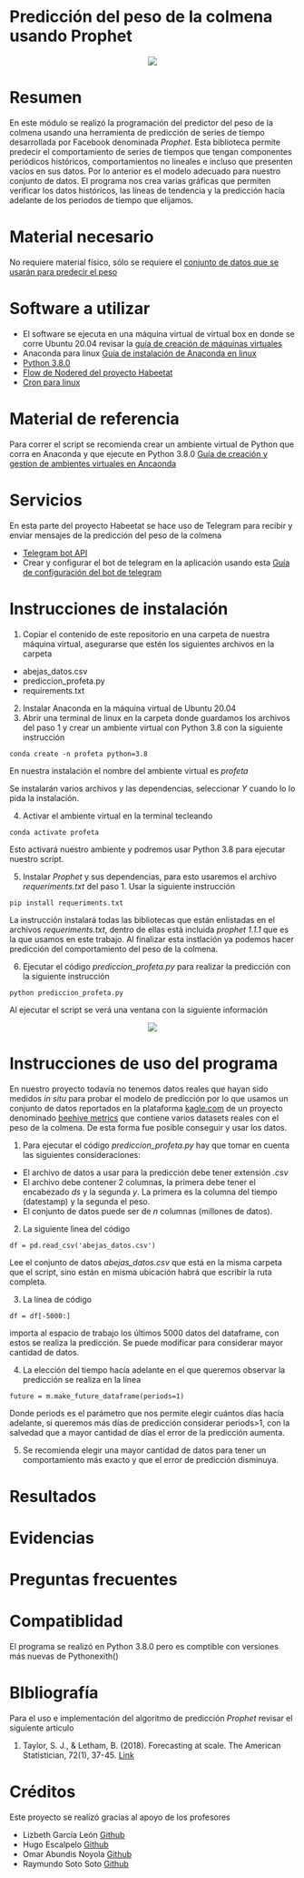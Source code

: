 # Predicción del peso de la colmena usando Prophet

<p align="center">
<img src="https://miro.medium.com/max/964/0*tVCene42rgUTNv9Q.png"  />
</p>


# Resumen

En este módulo se realizó la programación del predictor del peso de la colmena usando una herramienta de predicción de series de tiempo desarrollada por Facebook denominada *Prophet*. Esta biblioteca permite predecir el comportamiento de series de tiempos que tengan componentes periódicos históricos, comportamientos no lineales e incluso que presenten vacíos en sus datos. Por lo anterior es el modelo adecuado para nuestro conjunto de datos. El programa nos crea varias gráficas que permiten verificar los datos históricos, las líneas de tendencia y la predicción hacía adelante de los periodos de tiempo que elijamos.     

# Material necesario

No requiere material físico, sólo se requiere el [conjunto de datos que se usarán para predecir el peso](https://github.com/OmarAbundis/Habeetat-Colmena-saludable/blob/main/Prediccion_Peso_Colmena/abejas_datos.csv)

# Software a utilizar

* El software se ejecuta en una máquina virtual de virtual box en donde se corre Ubuntu 20.04 revisar la [guía de creación de máquinas virtuales](https://github.com/codigo-iot/Notas-de-clase/blob/main/IoT-SIC-G7/20220512%20-%20VirtualBox)
* Anaconda para linux [Guía de instalación de Anaconda en linux](https://docs.anaconda.com/anaconda/install/linux/) 
* [Python 3.8.0](https://www.python.org/downloads/release/python-380/)
* [Flow de Nodered del proyecto Habeetat](https://github.com/OmarAbundis/Habeetat-Colmena-saludable/tree/main/Control_Sensores_Temp_Hum_CO2_Interior/Flow_Nodered_monitoreo_interior_colmena)
* [Cron para linux](http://dis.um.es/~lopezquesada/documentos/IES_1213/SAD/curso/UT3/ActividadesAlumnos/13/cron.html)

# Material de referencia

Para correr el script se recomienda crear un ambiente virtual de Python que corra en Anaconda y que ejecute en Python 3.8.0 [Guía de creación y gestion de ambientes virtuales en Ancaonda](https://conda.io/projects/conda/en/latest/user-guide/tasks/manage-environments.html)

# Servicios
En esta parte del proyecto Habeetat se hace uso de Telegram para recibir y enviar mensajes de la predicción del peso de la colmena

* [Telegram bot API](https://core.telegram.org/bots/api)
* Crear y configurar el bot de telegram en la aplicación usando esta [Guía de configuración del bot de telegram](https://www.adslzone.net/como-se-hace/telegram/crear-bot/)

# Instrucciones de instalación

1. Copiar el contenido de este repositorio en una carpeta de nuestra máquina virtual, asegurarse que estén los siguientes archivos en la carpeta
*   abejas_datos.csv
*   prediccion_profeta.py
*   requirements.txt
2. Instalar Anaconda en la máquina virtual de Ubuntu 20.04
3. Abrir una terminal de linux en la carpeta donde guardamos los archivos del paso 1 y crear un ambiente virtual con Python 3.8 con la siguiente instrucción
~~~~
conda create -n profeta python=3.8
~~~~
En nuestra instalación el nombre del ambiente virtual es *profeta*

Se instalarán varios archivos y las dependencias, seleccionar _Y_ cuando lo lo pida la instalación.

4. Activar el ambiente virtual en la terminal tecleando
~~~~
conda activate profeta
~~~~
Esto activará nuestro ambiente y podremos usar Python 3.8 para ejecutar nuestro script.

5. Instalar *Prophet* y sus dependencias, para esto usaremos el archivo *requeriments.txt* del paso 1. Usar la siguiente instrucción
~~~~
pip install requeriments.txt
~~~~
La instrucción instalará todas las bibliotecas que están enlistadas en el archivos *requeriments.txt*, dentro de ellas está incluida *prophet 1.1.1* que es la que usamos en este trabajo. Al finalizar esta instlación ya podemos hacer predicción del comportamiento del peso de la colmena. 

6. Ejecutar el código *prediccion_profeta.py* para realizar la predicción con la siguiente instrucción
~~~~
python prediccion_profeta.py
~~~~
Al ejecutar el script se verá una ventana con la siguiente información

<p align="center">
<img src="https://github.com/OmarAbundis/Habeetat-Colmena-saludable/blob/main/Control_Sensores_Temp_Hum_CO2_Interior/imagenes_interior/raymundo_prediccion_19.jpg"  />
</p>

# Instrucciones de uso del programa

En nuestro proyecto todavía no tenemos datos reales que hayan sido medidos *in situ* para probar el modelo de predicción por lo que usamos un conjunto de datos reportados en la plataforma [kagle.com](https://www.kaggle.com/) de un proyecto denominado [beehive metrics](https://www.kaggle.com/datasets/se18m502/bee-hive-metrics) que contiene varios datasets reales con el peso de la colmena. De esta forma fue posible conseguir y usar los datos. 
1. Para ejecutar el código *prediccion_profeta.py* hay que tomar en cuenta las siguientes consideraciones:
* El archivo de datos a usar para la predicción debe tener extensión *.csv*
* El archivo debe contener 2 columnas, la primera debe tener el encabezado *ds* y la segunda *y*. La primera es la columna del tiempo (datestamp) y la segunda el peso.
* El conjunto de datos puede ser de *n* columnas (millones de datos).

2. La siguiente lìnea del código
~~~~
df = pd.read_csv('abejas_datos.csv')
~~~~
Lee el conjunto de datos *abejas_datos.csv* que está en la misma carpeta que el script, sino están en misma ubicación habrá que escribir la ruta completa.  

3. La línea de código
~~~~
df = df[-5000:]
~~~~
importa al espacio de trabajo los últimos 5000 datos del dataframe, con estos se realiza la predicción. Se puede modificar para considerar mayor cantidad de datos.

4. La elección del tiempo hacía adelante en el que queremos observar la predicción se realiza en la línea
~~~~
future = m.make_future_dataframe(periods=1)
~~~~
Donde periods es el parámetro que nos permite elegir cuántos días hacía adelante, si queremos más días de predicción considerar periods>1, con la salvedad que a mayor cantidad de días el error de la predicción aumenta.

5. Se recomienda elegir una mayor cantidad de datos para tener un comportamiento más exacto y que el error de predicción disminuya. 
# Resultados

# Evidencias

# Preguntas frecuentes

# Compatiblidad

El programa se realizó en Python 3.8.0 pero es comptible con versiones más nuevas de Pythonexith() 

# BIbliografía

Para el uso e implementación del algoritmo de predicción _Prophet_ revisar el siguiente articulo

1. Taylor, S. J., & Letham, B. (2018). Forecasting at scale. The American Statistician, 72(1), 37-45. [Link](https://github.com/OmarAbundis/Habeetat-Colmena-saludable/blob/main/Prediccion_Peso_Colmena/Articulo_prediccion_prophet.pdf)

# Créditos

Este proyecto se realizó gracias al apoyo de los profesores

- Lizbeth García León [Github](https://github.com/lizgarcialeon)
- Hugo Escalpelo [Github](https://github.com/hugoescalpelo/detector-sintomas-covid)
- Omar Abundis Noyola [Github](https://github.com/OmarAbundis)
- Raymundo Soto Soto [Github](https://github.com/raymundosoto)

